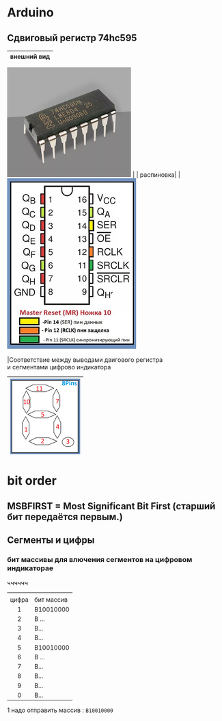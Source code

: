 # Arduino
## Сдвиговый регистр 74hc595


| внешний вид |
|-------------|

<td align="left"> <img src="img\74hc595.png" alt="внешний вид Сдвигового регистра 74hc595"></td> |
| распиновка|
|<td><img src="img\74HC595_Pins_Size50.jpg" alt="распиновка Сдвигового регистра 74hc595"></td>

|Соответствие между выводами двигового регистра<br> и сегментами цифрово индикатора

| <img src="img\7segmetsUNducator_size50.png" alt="распиновка Сдвигового регистра 74hc595"> |
|-------------|
# bit order 
## MSBFIRST = Most Significant Bit First (старший бит передаётся первым.)

## Сегменты и цифры
### бит массивы для влючения сегментов на цифровом индикаторае
<table>
<tr>
  <td  colspan = "2"><B></B></td>
  <tr>
  <td> цифра
  </td>
  <td> бит массив 
  </td>   чччччч 
  </tr>
  <tr>
  <td align="center">
    1
  </td align="left">
  <td>
    B10010000
  </td>
  </tr>
  <tr>
  <td align="center">
    2
  </td align="left">
  <td>
    B ... 
  </td>
  </tr>
  <tr>
  <td align="center">
    3
  </td align="left">
  <td>
    B...
  </td>
  <tr>
  <td align="center">
    4
  </td align="left">
  <td>
    B...
  </td>
  </tr>
    <tr>
  <td align="center">
    5
  </td align="left">
  <td>
    B10010000
  </td>
  </tr>
  <tr>
  <td align="center">
    6
  </td align="left">
  <td>
    B ... 
  </td>
  </tr>
  <tr>
  <td align="center">
    7
  </td align="left">
  <td>
    B...
  </td>
  <tr>
  <td align="center">
    8
  </td align="left">
  <td>
    B...
  </td>
  </tr>
    </tr>
  <tr>
  <td align="center">
    9
  </td align="left">
  <td>
    B...
  </td>
  <tr>
  <td align="center">
    0
  </td align="left">
  <td>
    B...
  </td>
  </tr>
  </table>

  1 надо отправить массив : ```B10010000```

